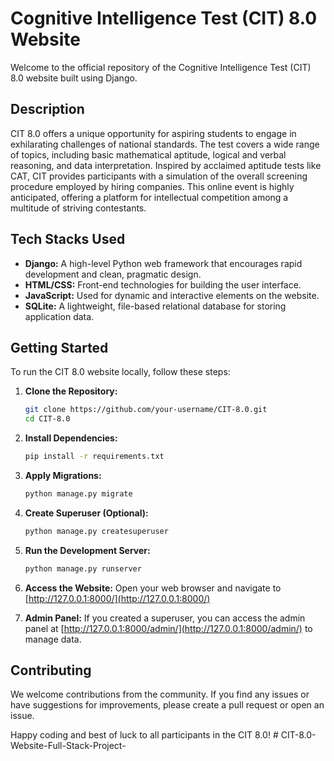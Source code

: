 # Cognitive Intelligence Test (CIT) 8.0 Website

Welcome to the official repository of the Cognitive Intelligence Test (CIT) 8.0 website built using Django.

## Description

CIT 8.0 offers a unique opportunity for aspiring students to engage in exhilarating challenges of national standards. The test covers a wide range of topics, including basic mathematical aptitude, logical and verbal reasoning, and data interpretation. Inspired by acclaimed aptitude tests like CAT, CIT provides participants with a simulation of the overall screening procedure employed by hiring companies. This online event is highly anticipated, offering a platform for intellectual competition among a multitude of striving contestants.

## Tech Stacks Used

- **Django:** A high-level Python web framework that encourages rapid development and clean, pragmatic design.
- **HTML/CSS:** Front-end technologies for building the user interface.
- **JavaScript:** Used for dynamic and interactive elements on the website.
- **SQLite:** A lightweight, file-based relational database for storing application data.

## Getting Started

To run the CIT 8.0 website locally, follow these steps:

1. **Clone the Repository:**
   ```bash
   git clone https://github.com/your-username/CIT-8.0.git
   cd CIT-8.0
   ```

2. **Install Dependencies:**
   ```bash
   pip install -r requirements.txt
   ```

3. **Apply Migrations:**
   ```bash
   python manage.py migrate
   ```

4. **Create Superuser (Optional):**
   ```bash
   python manage.py createsuperuser
   ```

5. **Run the Development Server:**
   ```bash
   python manage.py runserver
   ```

6. **Access the Website:**
   Open your web browser and navigate to [http://127.0.0.1:8000/](http://127.0.0.1:8000/)

7. **Admin Panel:**
   If you created a superuser, you can access the admin panel at [http://127.0.0.1:8000/admin/](http://127.0.0.1:8000/admin/) to manage data.

## Contributing

We welcome contributions from the community. If you find any issues or have suggestions for improvements, please create a pull request or open an issue.

Happy coding and best of luck to all participants in the CIT 8.0!
#   C I T - 8 . 0 - W e b s i t e - F u l l - S t a c k - P r o j e c t -  
 